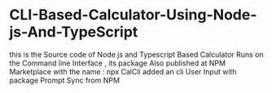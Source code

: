 # CLI-Based-Calculator-Using-Node-js-And-TypeScript
this is the Source code of Node js and Typescript Based Calculator Runs on the Command line Interface , its package Also published at NPM Marketplace with the name : npx CalCli
added an cli User Input with package Prompt Sync from NPM 
